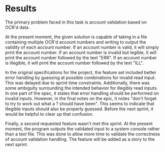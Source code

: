 # Results
The primary problem faced in this task is account validation based on OCR'd data.

At the present moment, the given solution is capable of taking in a file containing multiple OCR'd account numbers and writing to output the validity of each account number. If an account number is valid, it will simply print the account number. If an account number is invalid but legible, it will print the account number followed by the text "ERR". If an account number is illegible, it will print the account number followed by the text "ILL".

In the original specifications for the project, the feature set included better error handling by guessing at possible combinations for invalid read input. This was delayed due to sprint time constraints. Additionally, there was some ambiguity surrounding the intended behavior for illegibly read inputs. In one part of the spec, it states that error handling should be performed on invalid inputs. However, in the final notes on the epic, it notes "don't forget to try to work out what a ? should have been". This seems to indicate that illegible inputs should also be properly guessed. Before the next sprint, it would be helpful to clear up that confusion.

Finally, a second requested feature wasn't met this sprint. At the present moment, the program outputs the validated input to a system console rather than a text file. This was done to allow more time to validate the correctness of account validation handling. The feature will be added as a story to the next sprint.